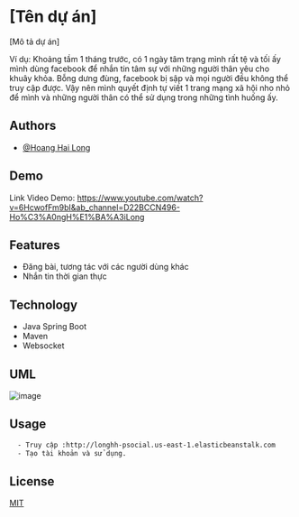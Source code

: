 
# [Tên dự án]

[Mô tả dự án]

Ví dụ: Khoảng tầm 1 tháng trước, có 1 ngày tâm trạng mình rất tệ và tối ấy mình dùng facebook để nhắn tin tâm sự với những người thân yêu cho khuây khỏa. Bỗng dưng đùng, facebook bị sập và mọi người đều không thể truy cập được.
Vậy nên mình quyết định tự viết 1 trang mạng xã hội nho nhỏ để mình và những người thân có thể sử dụng trong những tình huống ấy. 


## Authors

- [@Hoang Hai Long](https://github.com/long20102004)


## Demo

Link Video Demo: https://www.youtube.com/watch?v=6HcwofFm9bI&ab_channel=D22BCCN496-Ho%C3%A0ngH%E1%BA%A3iLong


## Features

- Đăng bài, tương tác với các người dùng khác
- Nhắn tin thời gian thực

## Technology

- Java Spring Boot
- Maven
- Websocket
  
## UML
![image](https://github.com/long20102004/ProSocial/assets/99398806/8703a620-e346-4351-8181-3cddb58a69b0)


## Usage

```bash
  - Truy cập :http://longhh-psocial.us-east-1.elasticbeanstalk.com
  - Tạo tài khoản và sử dụng.
```
    

## License

[MIT](https://choosealicense.com/licenses/mit/)


